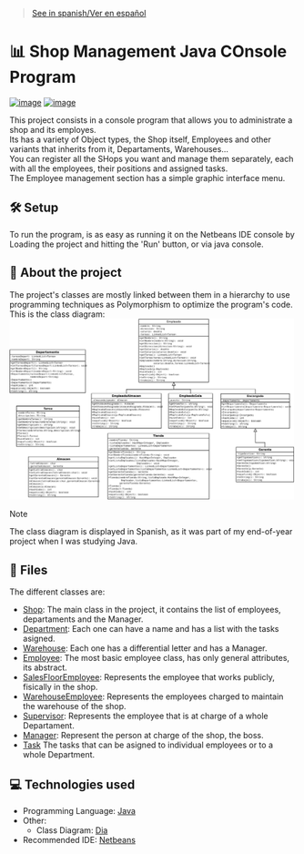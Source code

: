> [See in spanish/Ver en español]()
# 📊 Shop Management Java COnsole Program
[![image](https://img.shields.io/badge/apache%20netbeans-1B6AC6?style=for-the-badge&logo=apache%20netbeans%20IDE&logoColor=white)](https://netbeans.apache.org/front/main/index.html)
[![image](https://img.shields.io/badge/java-%23ED8B00.svg?style=for-the-badge&logo=openjdk&logoColor=white)](https://www.java.com/)

This project consists in a console program that allows you to administrate a shop and its employes.\
Its has a variety of Object types, the Shop itself, Employees and other variants that inherits from it, Departaments, Warehouses...\
You can register all the SHops you want and manage them separately, each with all the employees, their positions and assigned tasks.\
The Employee management section has a simple graphic interface menu.
## 🛠️ Setup
To run the program, is as easy as running it on the Netbeans IDE console by Loading the project and hitting the 'Run' button, or via java console.

## 📖 About the project
The project's classes are mostly linked between them in a hierarchy to use programming techniques as Polymorphism to optimize the program's code.\
This is the class diagram:\
<img src="/RepositoryResources/classDiagram.png" width="500" alt="Class diagram">
> [!NOTE]
> The class diagram is displayed in Spanish, as it was part of my end-of-year project when I was studying Java.
## 📂 Files
The different classes are:
- [Shop](): The main class in the project, it contains the list of employees, departaments and the Manager.
- [Department](): Each one can have a name and has a list with the tasks asigned.
- [Warehouse](): Each one has a differential letter and has a Manager.
- [Employee](): The most basic employee class, has only general attributes, its abstract.
- [SalesFloorEmployee](): Represents the employee that works publicly, fisically in the shop.
- [WarehouseEmployee](): Represents the employees charged to maintain the warehouse of the shop.
- [Supervisor](): Represents the employee that is at charge of a whole Departament.
- [Manager](): Represent the person at charge of the shop, the boss.
- [Task]() The tasks that can be asigned to individual employees or to a whole Department.
## 💻 Technologies used
- Programming Language: [Java](https://www.java.com/)
- Other:
  - Class Diagram: [Dia](http://dia-installer.de/index.html)
- Recommended IDE: [Netbeans](https://netbeans.apache.org/front/main/index.html)
